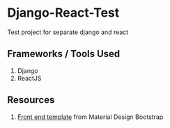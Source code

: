 # Django-React-Test
Test project for separate django and react

## Frameworks / Tools Used
1. Django
2. ReactJS

## Resources
1. [Front end template](https://mdbootstrap.com/) from Material Design Bootstrap